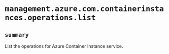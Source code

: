 # `management.azure.com.containerinstances.operations.list`

## `summary`
List the operations for Azure Container Instance service.


